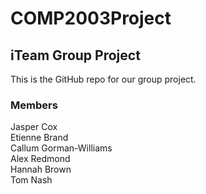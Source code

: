 # COMP2003Project

## iTeam Group Project

This is the GitHub repo for our group project. 

### Members 
Jasper Cox <br/>
Etienne Brand <br/>
Callum Gorman-Williams <br/>
Alex Redmond <br/>
Hannah Brown <br/>
Tom Nash <br/>
